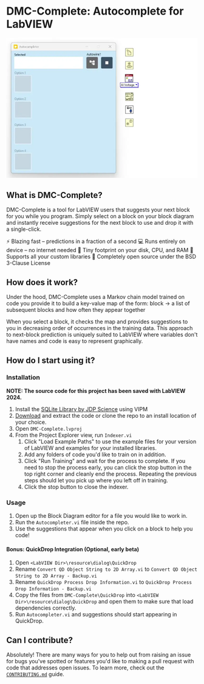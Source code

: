 # DMC-Complete: Autocomplete for LabVIEW
<img src="assets/demo.webp" width="600px" alt="DMC-Complete Demo">

## What is DMC-Complete?
DMC-Complete is a tool for LabVIEW users that suggests your next block for you while you program. Simply select on a block on your block diagram and instantly receive suggestions for the next block to use and drop it with a single-click.

⚡ Blazing fast – predictions in a fraction of a second
💻 Runs entirely on device – no internet needed
💾 Tiny footprint on your disk, CPU, and RAM
🧩 Supports all your custom libraries
🤝 Completely open source under the BSD 3-Clause License

## How does it work?
Under the hood, DMC-Complete uses a Markov chain model trained on code you provide it to build a key-value map of the form:
block -> a list of subsequent blocks and how often they appear together

When you select a block, it checks the map and provides suggestions to you in decreasing order of occurrences in the training data. This approach to next-block prediction is uniquely suited to LabVIEW where variables don't have names and code is easy to represent graphically.

## How do I start using it?

### Installation
__NOTE: The source code for this project has been saved with LabVIEW 2024.__
1. Install the [SQLite Library by JDP Science](https://www.vipm.io/package/drjdpowell_lib_sqlite_labview/) using VIPM
2. [Download](https://github.com/fadilf/DMC-Complete/archive/refs/heads/main.zip) and extract the code or clone the repo to an install location of your choice.
3. Open `DMC-Complete.lvproj`
4. From the Project Explorer view, run `Indexer.vi`
    1. Click "Load Example Paths" to use the example files for your version of LabVIEW and examples for your installed libraries.
    2. Add any folders of code you'd like to train on in addition.
    3. Click "Run Training" and wait for the process to complete. If you need to stop the process early, you can click the stop button in the top right corner and cleanly end the process. Repeating the previous steps should let you pick up where you left off in training.
    4. Click the stop button to close the indexer.

### Usage
1. Open up the Block Diagram editor for a file you would like to work in.
2. Run the `Autocompleter.vi` file inside the repo.
3. Use the suggestions that appear when you click on a block to help you code!

#### Bonus: QuickDrop Integration (Optional, early beta)
1. Open `<LabVIEW Dir>\resource\dialog\QuickDrop`
2. Rename `Convert QD Object String to 2D Array.vi` to `Convert QD Object String to 2D Array - Backup.vi`
3. Rename `QuickDrop Process Drop Information.vi` to `QuickDrop Process Drop Information - Backup.vi`
4. Copy the files from `DMC-Complete\QuickDrop` into `<LabVIEW Dir>\resource\dialog\QuickDrop` and open them to make sure that load dependencies correctly.
5. Run `Autocompleter.vi` and suggestions should start appearing in QuickDrop.

## Can I contribute?
Absolutely! There are many ways for you to help out from raising an issue for bugs you've spotted or features you'd like to making a pull request with code that addresses open issues. To learn more, check out the [`CONTRIBUTING.md`](/fadilf/DMC-Complete/blob/main/CONTRIBUTING.md) guide.